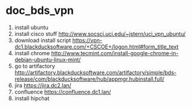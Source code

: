 # doc_bds_vpn

1. install ubuntu
2. install cisco stuff
http://www.socsci.uci.edu/~jstern/uci_vpn_ubuntu/
3. download install script
https://vpn-dc1.blackducksoftware.com/+CSCOE+/logon.html#form_title_text
4. install chrome
http://www.tecmint.com/install-google-chrome-in-debian-ubuntu-linux-mint/
5. go to artifactory
http://artifactory.blackducksoftware.com/artifactory/simple/bds-release/com/blackducksoftware/hub/appmgr.hubinstall.full/
6. jira
https://jira.dc2.lan/
7. confluence
https://confluence.dc1.lan/
8. install hipchat


